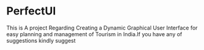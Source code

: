 # PerfectUI
This is  A project Regarding Creating a Dynamic Graphical User Interface for easy planning and management of Tourism in India.If you have any of suggestions kindly suggest 
